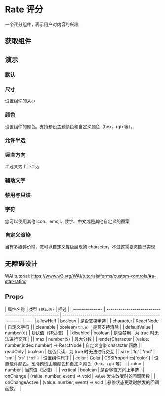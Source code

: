 # Rate 评分

一个评分组件，表示用户对内容的兴趣

## 获取组件

<!--{include:<import-guide>}-->

## 演示

### 默认

<!--{include:`basic.md`}}-->

### 尺寸

设置组件的大小

<!--{include:`size.md`}}-->

### 颜色

设置组件的颜色。支持预设主题颜色和自定义颜色（hex、rgb 等）。

<!--{include:`color.md`}}-->

### 允许半选

<!--{include:`half-select.md`}}-->

### 竖直方向

半选变为上下半选

<!--{include:`vertical.md`}}-->

### 辅助文字

<!--{include:`hover.md`}}-->

### 禁用与只读

<!--{include:`disabled.md`}}-->

### 字符

您可以使用其他 icon、emoji、数字、中文或是其他自定义的图案

<!--{include:`character.md`}}-->

### 自定义渲染

当有多级评价时，您可以自定义每级展现的 character，不过这需要您自己实现

<!--{include:`custom-character.md`}}-->

## 无障碍设计

WAI tutorial: https://www.w3.org/WAI/tutorials/forms/custom-controls/#a-star-rating

## Props

| 属性名称        | 类型 `(默认值)`                                        | 描述                                                      |
| --------------- | ------------------------------------------------------ | --------------------------------------------------------- | --- |
| allowHalf       | boolean                                                | 是否支持半选                                              |
| character       | ReactNode                                              | 自定义字符                                                |
| cleanable       | boolean`(true)`                                        | 是否支持清除                                              |
| defaultValue    | number`(0)`                                            | 默认值（非受控）                                          |
| disabled        | boolean                                                | 是否禁用，为 true 时无法进行交互                          |     |
| max             | number`(5)`                                            | 最大分数                                                  |
| renderCharacter | (value: number,index: number) => ReactNode             | 自定义渲染 character 函数                                 |
| readOnly        | boolean                                                | 是否只读，为 true 时无法进行交互                          |
| size            | 'lg' \| 'md' \| 'sm' \| 'xs' `('md')`                  | 设置组件尺寸                                              |
| color           | [Color](#code-ts-color-code) \| CSSProperties['color'] | 设置组件颜色。支持预设主题颜色和自定义颜色（hex、rgb 等） |
| value           | number                                                 | 当前值（受控）                                            |
| vertical        | boolean                                                | 是否竖直方向上半选                                        |
| onChange        | (value: number, event) => void                         | `value` 发生改变时的回调函数                              |
| onChangeActive  | (value: number, event) => void                         | 悬停状态更改时触发的回调函数。                            |

<!--{include:(_common/types/color.md)}-->
